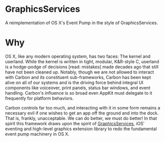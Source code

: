 # GraphicsServices
A reimplementation of OS X's Event Pump in the style of GraphicsServices.

# Why
OS X, like any modern operating system, has two faces: The kernel and userland.
While the kernel is written in tight, modular, K&R-style C, userland is
a hodge-podge of decisions [read: mistakes] made decades ago that still have not
been cleaned up.  Notably, though we are not allowed to interact with Carbon and
its constituent sub-frameworks, Carbon has been kept alive on all of our systems
and is the driving force behind integral UI components like voiceover, print
panels, status bar windows, and event handling.  Carbon's influence is so broad
even AppKit must delegate to it frequently for platform behaviors.

Carbon controls far too much, and interacting with it in some form remains
a necessary evil if one wishes to get an app off the ground and into the dock.
That is, frankly, unacceptable.  We can do better, we must do better!  In that
spirit this framework draws upon the spirit of 
[GraphicsServices](http://iphonedevwiki.net/index.php/GraphicsServices.framework), 
iOS' eventing and high-level graphics extension library to redo the fundamental
event pump machinery in OS X.

